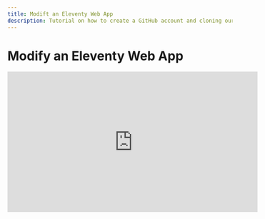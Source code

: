 ```yaml
---
title: Modift an Eleventy Web App
description: Tutorial on how to create a GitHub account and cloning our main repository.
---
```


# Modify an Eleventy Web App

<iframe width="560" height="315" src="https://www.youtube.com/embed/TKS-yO6PGXQ" title="YouTube video player" frameborder="0" allow="accelerometer; autoplay; clipboard-write; encrypted-media; gyroscope; picture-in-picture" allowfullscreen></iframe>